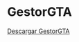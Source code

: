 # GestorGTA
[Descargar GestorGTA](https://raw.githubusercontent.com/PaxNotFun/gestorgta/refs/heads/main/GestorGTA.exe)